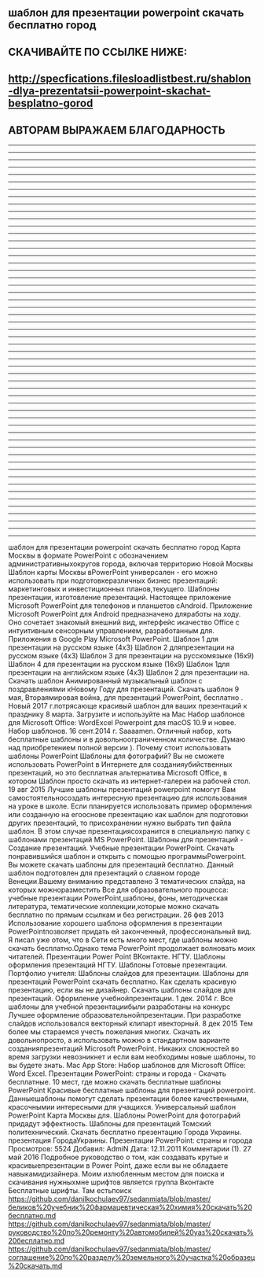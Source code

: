 шаблон для презентации powerpoint скачать бесплатно город
--------------------------------------------------
СКАЧИВАЙТЕ ПО ССЫЛКЕ НИЖЕ:
--------------------------------------------------
http://specfications.filesloadlistbest.ru/shablon-dlya-prezentatsii-powerpoint-skachat-besplatno-gorod
--------------------------------------------------
АВТОРАМ ВЫРАЖАЕМ БЛАГОДАРНОСТЬ
--------------------------------------------------
--------------------------------------------------
--------------------------------------------------
--------------------------------------------------
--------------------------------------------------
--------------------------------------------------
--------------------------------------------------
--------------------------------------------------
--------------------------------------------------
--------------------------------------------------
--------------------------------------------------
--------------------------------------------------
--------------------------------------------------
--------------------------------------------------
--------------------------------------------------
--------------------------------------------------
--------------------------------------------------
--------------------------------------------------
--------------------------------------------------
--------------------------------------------------
--------------------------------------------------
--------------------------------------------------
--------------------------------------------------
--------------------------------------------------
--------------------------------------------------
--------------------------------------------------
--------------------------------------------------
--------------------------------------------------
--------------------------------------------------
--------------------------------------------------
--------------------------------------------------
--------------------------------------------------
--------------------------------------------------
--------------------------------------------------
--------------------------------------------------
--------------------------------------------------
--------------------------------------------------
--------------------------------------------------
--------------------------------------------------
--------------------------------------------------
--------------------------------------------------
--------------------------------------------------
--------------------------------------------------
--------------------------------------------------
--------------------------------------------------
--------------------------------------------------
--------------------------------------------------
--------------------------------------------------
--------------------------------------------------
--------------------------------------------------
--------------------------------------------------
--------------------------------------------------
--------------------------------------------------
--------------------------------------------------
--------------------------------------------------
шаблон для презентации powerpoint скачать бесплатно город Карта Москвы в формате PowerPoint с обозначением административныхокругов города, включая территорию Новой Москвы Шаблон карты Москвы вPowerPoint универсален - его можно использовать при подготовкеразличных бизнес презентаций: маркетинговых и инвестиционных планов,текущего. Шаблоны презентации, изготовление презентаций. Настоящее приложение Microsoft PowerPoint для телефонов и планшетов сAndroid. Приложение Microsoft PowerPoint для Android предназначено дляработы на ходу. Оно сочетает знакомый внешний вид, интерфейс икачество Office с интуитивным сенсорным управлением, разработанным для. Приложения в Google Play  Microsoft PowerPoint. Шаблон 1 для презентации на русском языке (4x3)  Шаблон 2 дляпрезентации на русском языке (4x3)  Шаблон 3 для презентации на русскомязыке (16x9)  Шаблон 4 для презентации на русском языке (16x9)  Шаблон 1для презентации на английском языке (4x3)  Шаблон 2 для презентации на. Cкачать шаблон Анимированный музыкальный шаблон с поздравлениями кНовому Году для презентаций.   Cкачать шаблон 9 мая, Втораямировая война,  для презентаций PowerPoint, бесплатно . Новый 2017 г.потрясающе красивый шаблон для ваших презентаций к празднику 8 марта. Загрузите и используйте на Mac Набор шаблонов для Microsoft Office: WordExcel Powerpoint для macOS 10.9 и новее.  Набор шаблонов. 16 сент.2014 г. Saaaamen. Отличный набор, хоть бесплатные шаблоны и в довольноограниченном количестве. Думаю над приобретением полной версии ). Почему стоит использовать шаблоны PowerPoint Шаблоны для фотографий?  Вы не сможете использовать PowerPoint в Интернете для созданияубийственных презентаций, но это бесплатная альтернатива Microsoft Office, в котором  Шаблон просто скачать из интернет-галереи на рабочей стол. 19 авг 2015  Лучшие шаблоны презентаций powerpoint помогут Вам самостоятельносоздать интересную презентацию для использования на уроке в школе. Если планируется использовать пример оформления или созданную на егооснове презентацию как шаблон для подготовки других презентаций, то присохранении нужно выбрать тип файла  шаблон. В этом случае презентациясохранится в специальную папку с шаблонами презентаций MS PowerPoint. Шаблоны для презентаций - Создание презентаций. Учебные презентации PowerPoint. Скачать понравившийся шаблон и открыть с помощью программыPowerpoint.  Вы можете скачать шаблоны для презентаций бесплатно. Данный шаблон подготовлен для презентаций о славном городе Венеции.Вашему вниманию представлено 3 тематических слайда, на которых можноразместить
Все для образовательного процесса: учебные презентации PowerPoint,шаблоны, фоны, методическая литература, тематические коллекции,которые можно скачать бесплатно по прямым ссылкам и без регистрации. 26 фев 2013  Использование хорошего шаблона оформления в презентации PowerPointпозволяет придать ей законченный, профессиональный вид. Я писал уже отом, что в Сети есть много мест, где шаблоны можно скачать бесплатно.Однако тема PowerPoint продолжает волновать моих читателей. Презентации Power Point  ВКонтакте. НГТУ. Шаблоны оформления презентаций НГТУ. Шаблоны  Готовые презентации. Портфолио учителя: Шаблоны слайдов для презентации. Шаблоны для презентаций PowerPoint скачать бесплатно. Как сделать красивую презентацию, если вы не дизайнер. Скачать шаблоны слайдов для презентаций. Оформление учебнойпрезентации.  1 дек. 2014 г.  Все шаблоны для учебной презентациибыли разработаны на конкурс Лучшее оформление образовательнойпрезентации. При разработке слайдов использовался векторный клипарт ивекторный. 8 дек 2015  Тем более мы стараемся учесть пожелания многих. Скачать их довольнопросто, а использовать можно в стандартном варианте созданияпрезентаций Microsoft PowerPoint. Никаких сложностей во время загрузки невозникнет и если вам необходимы новые шаблоны, то вы будете знать. Mac App Store: Набор шаблонов для Microsoft Office: Word Excel. Презентации PowerPoint: страны и города - Скачать бесплатные. 10 мест, где можно скачать бесплатные шаблоны PowerPoint
Красивые бесплатные шаблоны для презентаций powerpoint. Данныешаблоны помогут сделать презентации более качественными, красочнымии интересными для учащихся. Универсальный шаблон PowerPoint Карта Москвы для. Шаблоны PowerPoint для фотографий придадут эффектность. Шаблоны для презентаций  Томский политехнический. Скачать бесплатно презентацию Города Украины. презентация ГородаУкраины. Презентации PowerPoint: страны и города  Просмотров: 5524 Добавил: AdmiN  Дата: 12.11.2011  Комментарии (1). 27 май 2016  Подробное руководство о том, как создавать крутые и красивыепрезентации в Power Point, даже если вы не обладаете навыкамидизайнера.  Моим излюбленным местом для поиска и скачивания нужныхмне шрифтов является группа Вконтакте Бесплатные шрифты. Там естьпоиск
https://github.com/danilkochulaev97/sedanmiata/blob/master/беликов%20учебник%20фармацевтическая%20химия%20скачать%20бесплатно.md
https://github.com/danilkochulaev97/sedanmiata/blob/master/руководство%20по%20ремонту%20автомобилей%20уаз%20скачать%20бесплатно.md
https://github.com/danilkochulaev97/sedanmiata/blob/master/соглашение%20по%20разделу%20земельного%20участка%20образец%20скачать.md